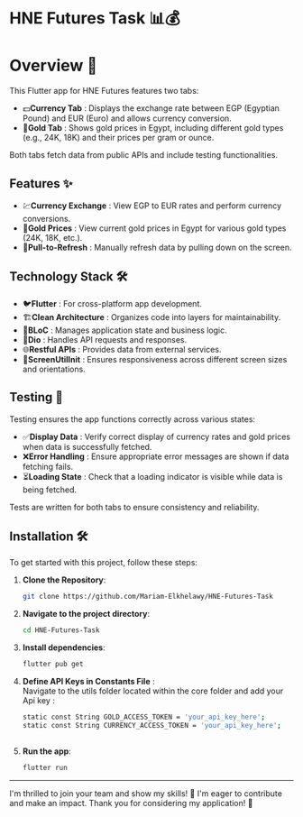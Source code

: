 # HNE Futures Task 📊💰

# Overview 🌟

This Flutter app for HNE Futures features two tabs:

- 💵**Currency Tab** : Displays the exchange rate between EGP (Egyptian Pound) and EUR (Euro) and allows currency conversion.
- 🏅**Gold Tab** : Shows gold prices in Egypt, including different gold types (e.g., 24K, 18K) and their prices per gram or ounce.

Both tabs fetch data from public APIs and include testing functionalities.

## Features ✨
- 💹**Currency Exchange** : View EGP to EUR rates and perform currency conversions.
- 🏅**Gold Prices** : View current gold prices in Egypt for various gold types (24K, 18K, etc.).
- 🔄**Pull-to-Refresh** : Manually refresh data by pulling down on the screen.


## Technology Stack 🛠️

- 🐦**Flutter** : For cross-platform app development.
- 🏗️**Clean Architecture** : Organizes code into layers for maintainability.
- 🧩**BLoC** : Manages application state and business logic.
- 🚀**Dio** : Handles API requests and responses.
- 🌐**Restful APIs** : Provides data from external services.
- 📐**ScreenUtilInit** : Ensures responsiveness across different screen sizes and orientations.


## Testing 🧪
Testing ensures the app functions correctly across various states:

- ✅**Display Data** : Verify correct display of currency rates and gold prices when data is successfully fetched.
- ❌**Error Handling** : Ensure appropriate error messages are shown if data fetching fails.
- ⏳**Loading State** : Check that a loading indicator is visible while data is being fetched.

Tests are written for both tabs to ensure consistency and reliability.

## Installation 🛠️

To get started with this project, follow these steps:

1. **Clone the Repository**:
   ```bash
   git clone https://github.com/Mariam-Elkhelawy/HNE-Futures-Task

2. **Navigate to the project directory**:
 
   ```bash
   cd HNE-Futures-Task
   
3. **Install dependencies**:
 
   ```bash
   flutter pub get

4. **Define API Keys in Constants File** : </br>   Navigate to the utils folder located within the core folder and add your Api key :

   ```bash
   static const String GOLD_ACCESS_TOKEN = 'your_api_key_here';
   static const String CURRENCY_ACCESS_TOKEN = 'your_api_key_here';
  
5. **Run the app**:  

   ```bash
   flutter run

---
I'm thrilled to join your team and show my skills! 🚀 I'm eager to contribute and make an impact. Thank you for considering my application! 🙌
